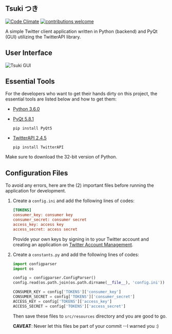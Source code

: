Tsuki つき
-----
[![Code Climate](https://codeclimate.com/github/mokachokokarbon/Tsuki/badges/gpa.svg)](https://codeclimate.com/github/mokachokokarbon/Tsuki)
[![contributions welcome](https://img.shields.io/badge/contributions-welcome-brightgreen.svg?style=flat)](https://github.com/mokachokokarbon/Tsuki/issues)

A simple Twitter client application written in Python (backend) and PyQt (GUI) utilizing the TwitterAPI library.

User Interface
-----
![Tsuki GUI](https://github.com/mokachokokarbon/Tsuki/blob/0.1/images/tsuki-gui.png)

Essential Tools
---------------
For the developers who want to get their hands dirty on this project, the essential tools are listed below and how to get them:

* [Python 3.6.0](https://www.python.org/downloads/release/python-360/)

* [PyQt 5.8.1](https://www.riverbankcomputing.com/software/pyqt/download5)

   `pip install PyQt5`

* [TwitterAPI 2.4.5](https://github.com/geduldig/TwitterAPI)

   `pip install TwitterAPI`

Make sure to download the 32-bit version of Python.

Configuration Files
-----------
To avoid any errors, here are the (2) important files  before running the application for development.

1. Create a `config.ini` and add the following lines of codes:

   ```ini
   [TOKENS]
   consumer_key: consumer key
   consumer_secret: consumer secret
   access_key: access key
   access_secret: access secret
   ```
   Provide your own keys by signing in to your Twitter account and creating an application on [Twitter Account Management](https://apps.twitter.com/).

2. Create a `constants.py` and add the following lines of codes:

   ```python
   import configparser
   import os

   config = configparser.ConfigParser()
   config.read(os.path.join(os.path.dirname(__file__), 'config.ini'))

   CONSUMER_KEY = config['TOKENS']['consumer_key']
   CONSUMER_SECRET = config['TOKENS']['consumer_secret']
   ACCESS_KEY = config['TOKENS']['access_key']
   ACCESS_SECRET = config['TOKENS']['access_secret']
   ```
   Then save these files to `src/resources` directory and you are good to go.

   **CAVEAT**: Never let this files be part of your commit --I warned you :)
